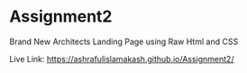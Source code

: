 # Assignment2

Brand New Architects Landing Page using Raw Html and CSS

Live Link: https://ashrafulislamakash.github.io/Assignment2/
